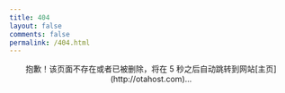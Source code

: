 ```yaml
---
title: 404
layout: false
comments: false
permalink: /404.html
---
```

<meta http-equiv="Content-Type" content="text/html; charset=utf-8">

<script language="JavaScript"> function myrefresh(){window.location="/";}setTimeout('myrefresh()',5000);</script>









<div align = center>抱歉！该页面不存在或者已被删除，将在 5 秒之后自动跳转到网站[主页](http://otahost.com)...</div> 

